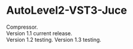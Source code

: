 # AutoLevel2-VST3-Juce
Compressor.<br>
Version 1.1 current release. <br>
Version 1.2 testing. 
Version 1.3 testing. 
